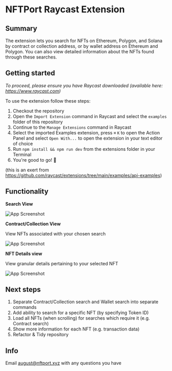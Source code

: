 # NFTPort Raycast Extension

## Summary

The extension lets you search for NFTs on Ethereum, Polygon, and Solana by contract or collection address, or by wallet address on Ethereum and Polygon. You can also view detailed information about the NFTs found through these searches.

## Getting started

_To proceed, please ensure you have Raycast downloaded (available here: https://www.raycast.com)_

To use the extension follow these steps:

1. Checkout the repository
2. Open the `Import Extension` command in Raycast and select the `examples` folder of this repository
3. Continue to the `Manage Extensions` command in Raycast
4. Select the imported Examples extension, press `⌘` `K` to open the Action Panel and select `Open With...` to open the extension in your text editor of choice
5. Run `npm install && npm run dev` from the extensions folder in your Terminal
6. You're good to go! 🎉

(this is an exert from https://github.com/raycast/extensions/tree/main/examples/api-examples)

## Functionality

**Search View**

![App Screenshot](https://drive.google.com/uc?export=view&id=1gcXpqLEtZkR6wlQh18MYaQ2y57Vyl7Ev)

**Contract/Collection View**

View NFTs associated with your chosen search

![App Screenshot](https://drive.google.com/uc?export=view&id=1IVyTwBUfpb7dSa1aw8XZkiW-aWLy8mxH)

**NFT Details view**

View granular details pertaining to your selected NFT

![App Screenshot](https://drive.google.com/uc?export=view&id=1QwkypLVhwS9W8W4mG8-oE95jIY75h1Re)

## Next steps

1. Separate Contract/Collection search and Wallet search into separate commands
2. Add ability to search for a specific NFT (by specifying Token ID)
3. Load all NFTs (when scrolling) for searches which require it (e.g. Contract search)
4. Show more information for each NFT (e.g. transaction data)
5. Refactor & Tidy repository

## Info

Email august@nftport.xyz with any questions you have
